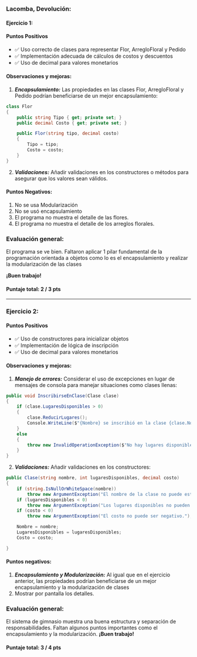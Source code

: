 ### Lacomba, Devolución:

#### Ejercicio 1:

#### Puntos Positivos

- ✅ Uso correcto de clases para representar Flor, ArregloFloral y Pedido
- ✅ Implementación adecuada de cálculos de costos y descuentos
- ✅ Uso de decimal para valores monetarios

#### Observaciones y mejoras:

1. **_Encapsulamiento:_**
   Las propiedades en las clases Flor, ArregloFloral y Pedido podrían beneficiarse de un mejor encapsulamiento:

```csharp
class Flor
{
    public string Tipo { get; private set; }
    public decimal Costo { get; private set; }

    public Flor(string tipo, decimal costo)
    {
        Tipo = tipo;
        Costo = costo;
    }
}
```

2. **_Validaciones:_**
   Añadir validaciones en los constructores o métodos para asegurar que los valores sean válidos.

#### Puntos Negativos:

1. No se usa Modularización
2. No se usó encapsulamiento
3. El programa no muestra el detalle de las flores.
4. El programa no muestra el detalle de los arreglos florales.

### Evaluación general:

El programa se ve bien. Faltaron aplicar 1 pilar fundamental de la programación orientada a objetos como lo es el encapsulamiento y realizar la modularización de las clases

**¡Buen trabajo!**

#### Puntaje total: **2 / 3 pts**

---

### Ejercicio 2:

#### Puntos Positivos

- ✅ Uso de constructores para inicializar objetos
- ✅ Implementación de lógica de inscripción
- ✅ Uso de decimal para valores monetarios

#### Observaciones y mejoras:

1. **_Manejo de errores:_**
   Considerar el uso de excepciones en lugar de mensajes de consola para manejar situaciones como clases llenas:

```csharp
public void InscribirseEnClase(Clase clase)
{
    if (clase.LugaresDisponibles > 0)
    {
        clase.ReducirLugares();
        Console.WriteLine($"{Nombre} se inscribió en la clase {clase.Nombre}.");
    }
    else
    {
        throw new InvalidOperationException($"No hay lugares disponibles en la clase {clase.Nombre}.");
    }
}
```

2. **_Validaciones:_**
   Añadir validaciones en los constructores:

```csharp
public Clase(string nombre, int lugaresDisponibles, decimal costo)
{
    if (string.IsNullOrWhiteSpace(nombre))
        throw new ArgumentException("El nombre de la clase no puede estar vacío.");
    if (lugaresDisponibles < 0)
        throw new ArgumentException("Los lugares disponibles no pueden ser negativos.");
    if (costo < 0)
        throw new ArgumentException("El costo no puede ser negativo.");

    Nombre = nombre;
    LugaresDisponibles = lugaresDisponibles;
    Costo = costo;

}
```

#### Puntos negativos:

1. **_Encapsulamiento y Modularización:_**
   Al igual que en el ejercicio anterior, las propiedades podrían beneficiarse de un mejor encapsulamiento y la modularización de clases
2. Mostrar por pantalla los detalles.

### Evaluación general:

El sistema de gimnasio muestra una buena estructura y separación de responsabilidades. Faltan algunos puntos importantes como el encapsulamiento y la modularización.
**¡Buen trabajo!**

#### Puntaje total: **3 / 4 pts**
